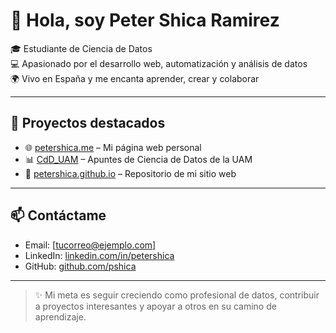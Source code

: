 # 👋 Hola, soy Peter Shica Ramirez

🎓 Estudiante de Ciencia de Datos  
💻 Apasionado por el desarrollo web, automatización y análisis de datos  
🌍 Vivo en España y me encanta aprender, crear y colaborar  

---

## 🚀 Proyectos destacados

- 🌐 [petershica.me](https://petershica.me) – Mi página web personal
- 📊 [CdD_UAM](https://github.com/pshica/CdD_UAM) – Apuntes de Ciencia de Datos de la UAM
- 💼 [petershica.github.io](https://github.com/pshica/petershica.github.io) – Repositorio de mi sitio web

---

## 📫 Contáctame

- Email: [tucorreo@ejemplo.com]
- LinkedIn: [linkedin.com/in/petershica](https://www.linkedin.com/in/petershica)
- GitHub: [github.com/pshica](https://github.com/pshica)

---

> ✨ Mi meta es seguir creciendo como profesional de datos, contribuir a proyectos interesantes y apoyar a otros en su camino de aprendizaje.
